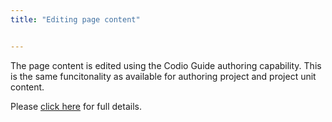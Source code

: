 ```yaml
---
title: "Editing page content"


---
```


The page content is edited using the Codio Guide authoring capability. This is the same funcitonality as available for authoring project and project unit content.

Please [click here](/content/authoring/page-edit/overview/) for full details.